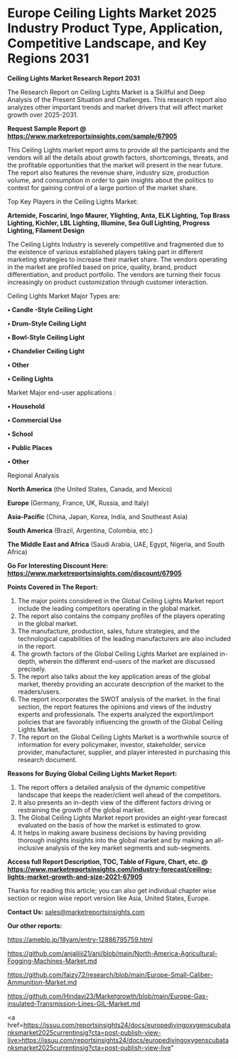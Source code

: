 # Europe Ceiling Lights Market 2025 Industry Product Type, Application, Competitive Landscape, and Key Regions 2031

<strong>Ceiling Lights Market Research Report 2031</strong>

The Research Report on Ceiling Lights Market is a Skillful and Deep Analysis of the Present Situation and Challenges. This research report also analyzes other important trends and market drivers that will affect market growth over 2025-2031.

<strong>Request Sample Report @ <a href=https://www.marketreportsinsights.com/sample/67905>https://www.marketreportsinsights.com/sample/67905</a></strong>

This Ceiling Lights market report aims to provide all the participants and the vendors will all the details about growth factors, shortcomings, threats, and the profitable opportunities that the market will present in the near future. The report also features the revenue share, industry size, production volume, and consumption in order to gain insights about the politics to contest for gaining control of a large portion of the market share.

Top Key Players in the Ceiling Lights Market:

<strong>Artemide, Foscarini, Ingo Maurer, Ylighting, Anta, ELK Lighting, Top Brass Lighting, Kichler, LBL Lighting, Illumine, Sea Gull Lighting, Progress Lighting, Filament Design</strong>

The Ceiling Lights Industry is severely competitive and fragmented due to the existence of various established players taking part in different marketing strategies to increase their market share. The vendors operating in the market are profiled based on price, quality, brand, product differentiation, and product portfolio. The vendors are turning their focus increasingly on product customization through customer interaction.

Ceiling Lights Market Major Types are:

<strong>• Candle -Style Ceiling Light

• Drum-Style Ceiling Light

• Bowl-Style Ceiling Light

• Chandelier Ceiling Light

• Other

• Ceiling Lights</strong>

Market Major end-user applications :

<strong>• Household

• Commercial Use

• School

• Public Places

• Other</strong>

Regional Analysis

</u><strong><b>North America</b></strong> (the United States, Canada, and Mexico)

<strong><b>Europe </b></strong>(Germany, France, UK, Russia, and Italy)

<strong><b>Asia-Pacific</b></strong> (China, Japan, Korea, India, and Southeast Asia)

<strong><b>South America</b></strong> (Brazil, Argentina, Colombia, etc.)

<strong><b>The Middle East and Africa</b></strong> (Saudi Arabia, UAE, Egypt, Nigeria, and South Africa)

<strong>Go For Interesting Discount Here: <a href=https://www.marketreportsinsights.com/discount/67905>https://www.marketreportsinsights.com/discount/67905</a></strong>

<strong>Points Covered in The Report:</strong>
<ol>
  <li>The major points considered in the Global Ceiling Lights Market report include the leading competitors operating in the global market.</li>
  <li>The report also contains the company profiles of the players operating in the global market.</li>
  <li>The manufacture, production, sales, future strategies, and the technological capabilities of the leading manufacturers are also included in the report.</li>
  <li>The growth factors of the Global Ceiling Lights Market are explained in-depth, wherein the different end-users of the market are discussed precisely.</li>
  <li>The report also talks about the key application areas of the global market, thereby providing an accurate description of the market to the readers/users.</li>
  <li>The report incorporates the SWOT analysis of the market. In the final section, the report features the opinions and views of the industry experts and professionals. The experts analyzed the export/import policies that are favorably influencing the growth of the Global Ceiling Lights Market.</li>
  <li>The report on the Global Ceiling Lights Market is a worthwhile source of information for every policymaker, investor, stakeholder, service provider, manufacturer, supplier, and player interested in purchasing this research document.</li>
</ol>
<strong>Reasons for Buying Global Ceiling Lights Market Report:</strong>

<ol>
  <li>The report offers a detailed analysis of the dynamic competitive landscape that keeps the reader/client well ahead of the competitors.</li>
  <li>It also presents an in-depth view of the different factors driving or restraining the growth of the global market.</li>
  <li>The Global Ceiling Lights Market report provides an eight-year forecast evaluated on the basis of how the market is estimated to grow.</li>
  <li>It helps in making aware business decisions by having providing thorough insights insights into the global market and by making an all-inclusive analysis of the key market segments and sub-segments.</li>
</ol>
<strong>Access full Report Description, TOC, Table of Figure, Chart, etc. @ <a href=https://www.marketreportsinsights.com/industry-forecast/ceiling-lights-market-growth-and-size-2021-67905>https://www.marketreportsinsights.com/industry-forecast/ceiling-lights-market-growth-and-size-2021-67905</a></strong>


Thanks for reading this article; you can also get individual chapter wise section or region wise report version like Asia, United States, Europe.

<strong>Contact Us:</strong>
sales@marketreportsinsights.com

<strong>Our other reports:</strong>

<a href=https://ameblo.jp/18yam/entry-12886795759.html>https://ameblo.jp/18yam/entry-12886795759.html</a>

<a href=https://github.com/anjaliiii21/anj/blob/main/North-America-Agricultural-Fogging-Machines-Market.md>https://github.com/anjaliiii21/anj/blob/main/North-America-Agricultural-Fogging-Machines-Market.md</a>

<a href=https://github.com/faizy72/research/blob/main/Europe-Small-Caliber-Ammunition-Market.md>https://github.com/faizy72/research/blob/main/Europe-Small-Caliber-Ammunition-Market.md</a>

<a href=https://github.com/Hindavi23/Marketgrowth/blob/main/Europe-Gas-insulated-Transmission-Lines-GIL-Market.md>https://github.com/Hindavi23/Marketgrowth/blob/main/Europe-Gas-insulated-Transmission-Lines-GIL-Market.md</a>

<a href=https://issuu.com/reportsinsights24/docs/europedivingoxygenscubatanksmarket2025currentinsig?cta=post-publish-view-live>https://issuu.com/reportsinsights24/docs/europedivingoxygenscubatanksmarket2025currentinsig?cta=post-publish-view-live</a>"
